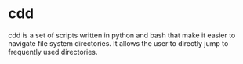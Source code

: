 # cdd

cdd is a set of scripts written in python and bash that make it
easier to navigate file system directories. It allows the user to
directly jump to frequently used directories.
